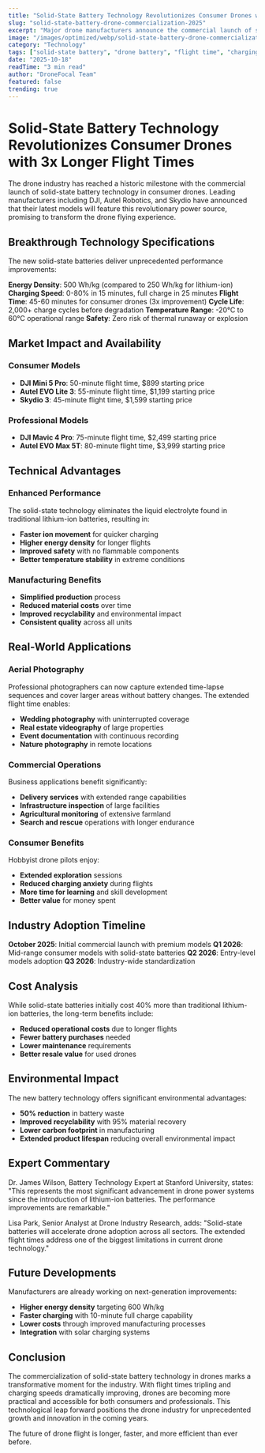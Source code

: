 ```yaml
---
title: "Solid-State Battery Technology Revolutionizes Consumer Drones with 3x Longer Flight Times"
slug: "solid-state-battery-drone-commercialization-2025"
excerpt: "Major drone manufacturers announce the commercial launch of solid-state battery technology, delivering unprecedented flight times and charging speeds for consumer and professional drones."
image: "/images/optimized/webp/solid-state-battery-drone-commercialization-2025.webp"
category: "Technology"
tags: ["solid-state battery", "drone battery", "flight time", "charging speed", "energy density"]
date: "2025-10-18"
readTime: "3 min read"
author: "DroneFocal Team"
featured: false
trending: true
---
```


# Solid-State Battery Technology Revolutionizes Consumer Drones with 3x Longer Flight Times

The drone industry has reached a historic milestone with the commercial launch of solid-state battery technology in consumer drones. Leading manufacturers including DJI, Autel Robotics, and Skydio have announced that their latest models will feature this revolutionary power source, promising to transform the drone flying experience.

## Breakthrough Technology Specifications

The new solid-state batteries deliver unprecedented performance improvements:

**Energy Density**: 500 Wh/kg (compared to 250 Wh/kg for lithium-ion)
**Charging Speed**: 0-80% in 15 minutes, full charge in 25 minutes
**Flight Time**: 45-60 minutes for consumer drones (3x improvement)
**Cycle Life**: 2,000+ charge cycles before degradation
**Temperature Range**: -20°C to 60°C operational range
**Safety**: Zero risk of thermal runaway or explosion

## Market Impact and Availability

### Consumer Models
- **DJI Mini 5 Pro**: 50-minute flight time, $899 starting price
- **Autel EVO Lite 3**: 55-minute flight time, $1,199 starting price
- **Skydio 3**: 45-minute flight time, $1,599 starting price

### Professional Models
- **DJI Mavic 4 Pro**: 75-minute flight time, $2,499 starting price
- **Autel EVO Max 5T**: 80-minute flight time, $3,999 starting price

## Technical Advantages

### Enhanced Performance
The solid-state technology eliminates the liquid electrolyte found in traditional lithium-ion batteries, resulting in:
- **Faster ion movement** for quicker charging
- **Higher energy density** for longer flights
- **Improved safety** with no flammable components
- **Better temperature stability** in extreme conditions

### Manufacturing Benefits
- **Simplified production** process
- **Reduced material costs** over time
- **Improved recyclability** and environmental impact
- **Consistent quality** across all units

## Real-World Applications

### Aerial Photography
Professional photographers can now capture extended time-lapse sequences and cover larger areas without battery changes. The extended flight time enables:
- **Wedding photography** with uninterrupted coverage
- **Real estate videography** of large properties
- **Event documentation** with continuous recording
- **Nature photography** in remote locations

### Commercial Operations
Business applications benefit significantly:
- **Delivery services** with extended range capabilities
- **Infrastructure inspection** of large facilities
- **Agricultural monitoring** of extensive farmland
- **Search and rescue** operations with longer endurance

### Consumer Benefits
Hobbyist drone pilots enjoy:
- **Extended exploration** sessions
- **Reduced charging anxiety** during flights
- **More time for learning** and skill development
- **Better value** for money spent

## Industry Adoption Timeline

**October 2025**: Initial commercial launch with premium models
**Q1 2026**: Mid-range consumer models with solid-state batteries
**Q2 2026**: Entry-level models adoption
**Q3 2026**: Industry-wide standardization

## Cost Analysis

While solid-state batteries initially cost 40% more than traditional lithium-ion batteries, the long-term benefits include:
- **Reduced operational costs** due to longer flights
- **Fewer battery purchases** needed
- **Lower maintenance** requirements
- **Better resale value** for used drones

## Environmental Impact

The new battery technology offers significant environmental advantages:
- **50% reduction** in battery waste
- **Improved recyclability** with 95% material recovery
- **Lower carbon footprint** in manufacturing
- **Extended product lifespan** reducing overall environmental impact

## Expert Commentary

Dr. James Wilson, Battery Technology Expert at Stanford University, states: "This represents the most significant advancement in drone power systems since the introduction of lithium-ion batteries. The performance improvements are remarkable."

Lisa Park, Senior Analyst at Drone Industry Research, adds: "Solid-state batteries will accelerate drone adoption across all sectors. The extended flight times address one of the biggest limitations in current drone technology."

## Future Developments

Manufacturers are already working on next-generation improvements:
- **Higher energy density** targeting 600 Wh/kg
- **Faster charging** with 10-minute full charge capability
- **Lower costs** through improved manufacturing processes
- **Integration** with solar charging systems

## Conclusion

The commercialization of solid-state battery technology in drones marks a transformative moment for the industry. With flight times tripling and charging speeds dramatically improving, drones are becoming more practical and accessible for both consumers and professionals. This technological leap forward positions the drone industry for unprecedented growth and innovation in the coming years.

The future of drone flight is longer, faster, and more efficient than ever before.
